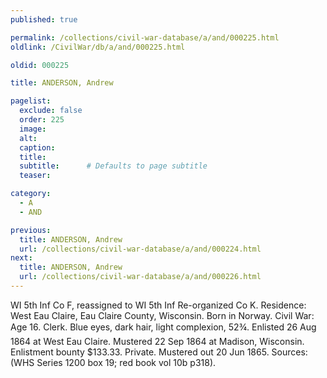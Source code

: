 ```yaml
---
published: true

permalink: /collections/civil-war-database/a/and/000225.html
oldlink: /CivilWar/db/a/and/000225.html

oldid: 000225

title: ANDERSON, Andrew

pagelist:
  exclude: false
  order: 225
  image: 
  alt:
  caption:
  title:
  subtitle:      # Defaults to page subtitle
  teaser:

category: 
  - A 
  - AND

previous:
  title: ANDERSON, Andrew
  url: /collections/civil-war-database/a/and/000224.html  
next:
  title: ANDERSON, Andrew
  url: /collections/civil-war-database/a/and/000226.html   
---
```

WI 5th Inf Co F, reassigned to WI 5th Inf Re-organized Co K. Residence: West Eau Claire, Eau Claire County, Wisconsin. Born in Norway. Civil War: Age 16. Clerk. Blue eyes, dark hair, light complexion, 5&#146;2&frac34;&#148;. Enlisted 26 Aug 1864 at West Eau Claire. Mustered 22 Sep 1864 at Madison, Wisconsin. Enlistment bounty $133.33. Private. Mustered out 20 Jun 1865. Sources: (WHS Series 1200 box 19; red book vol 10b p318).